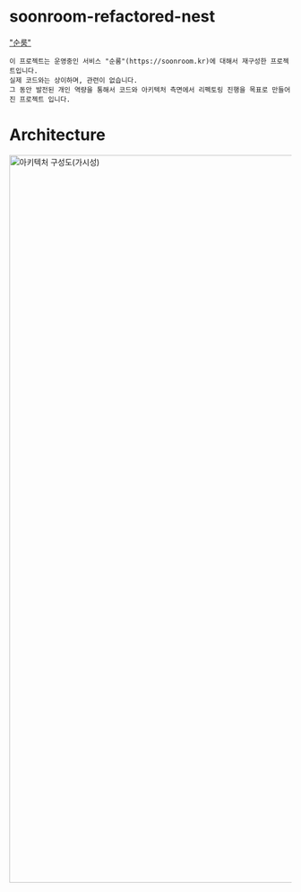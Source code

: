 # soonroom-refactored-nest

["순룸"](https://soonroom.kr)

```
이 프로젝트는 운영중인 서비스 "순룸"(https://soonroom.kr)에 대해서 재구성한 프로젝트입니다.
실제 코드와는 상이하며, 관련이 없습니다.
그 동안 발전된 개인 역량을 통해서 코드와 아키텍처 측면에서 리펙토링 진행을 목표로 만들어진 프로젝트 입니다.
```
# Architecture
<img width="1296" alt="아키텍처 구성도(가시성)" src="https://github.com/nebulayoon/soonroom-refactored-nest/assets/88534125/3fb7ecdf-2808-489b-8cb9-2d133a29c576">
